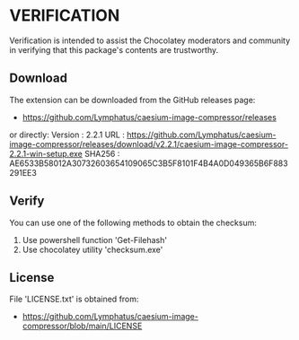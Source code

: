 # VERIFICATION
Verification is intended to assist the Chocolatey moderators and community in verifying that this package's contents are trustworthy.

## Download
The extension can be downloaded from the GitHub releases page:
- https://github.com/Lymphatus/caesium-image-compressor/releases

or directly:
Version : 2.2.1
URL     : https://github.com/Lymphatus/caesium-image-compressor/releases/download/v2.2.1/caesium-image-compressor-2.2.1-win-setup.exe
SHA256  : AE6533B58012A30732603654109065C3B5F8101F4B4A0D049365B6F883291EE3

## Verify
You can use one of the following methods to obtain the checksum:
1. Use powershell function 'Get-Filehash'
2. Use chocolatey utility 'checksum.exe'


## License
File 'LICENSE.txt' is obtained from:
- https://github.com/Lymphatus/caesium-image-compressor/blob/main/LICENSE
